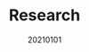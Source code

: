 ---
layout: post
comments: True
date: 20210101
title: Research
topics: [[[020 Knowledgebase]]]
tags: []
status: in-progress
---